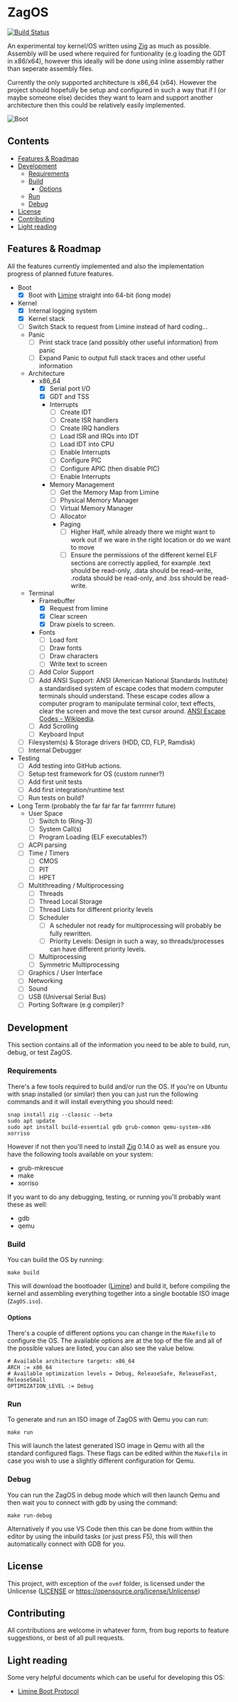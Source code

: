 # ZagOS

[![Build Status](https://github.com/artehe/ZagOS/workflows/CI/badge.svg)](https://github.com/artehe/ZagOS/actions)

An experimental toy kernel/OS written using [Zig][1] as much as possible. Assembly will be used where required for funtionality (e.g loading the GDT in x86/x64), however this ideally will be done using inline assembly rather than seperate assembly files.

Currently the only supported architecture is x86_64 (x64). However the project should hopefully be setup and configured in such a way that if I (or maybe someone else) decides they want to learn and support another architecture then this could be relatively easily implemented.

![Boot](docs/assets/boot.png)

## Contents

- [Features & Roadmap](#features--roadmap)
- [Development](#development)
  - [Requirements](#requirements)
  - [Build](#build)
    - [Options](#options)
  - [Run](#run)
  - [Debug](#debug)
- [License](#license)
- [Contributing](#contributing)
- [Light reading](#light-reading)

## Features & Roadmap

All the features currently implemented and also the implementation progress of planned future features.

- Boot
  - [X] Boot with [Limine][2] straight into 64-bit (long mode)
- Kernel
  - [X] Internal logging system
  - [X] Kernel stack
  - [ ] Switch Stack to request from Limine instead of hard coding...
  - Panic
    - [ ] Print stack trace (and possibly other useful information) from panic
    - [ ] Expand Panic to output full stack traces and other useful information
  - Architecture
    - x86_64
      - [X] Serial port I/O
      - [X] GDT and TSS
      - Interrupts
        - [ ] Create IDT
        - [ ] Create ISR handlers
        - [ ] Create IRQ handlers
        - [ ] Load ISR and IRQs into IDT
        - [ ] Load IDT into CPU
        - [ ] Enable Interrupts
        - [ ] Configure PIC
        - [ ] Configure APIC (then disable PIC)
        - [ ] Enable Interrupts
      - Memory Management
        - [ ] Get the Memory Map from Limine
        - [ ] Physical Memory Manager
        - [ ] Virtual Memory Manager
        - [ ] Allocator
        - Paging
          - [ ] Higher Half, while already there we might want to work out if we ware in the right location or do we want to move
          - [ ] Ensure the permissions of the different kernel ELF sections are correctly applied, for example .text should be read-only, .data should be read-write, .rodata should be read-only, and .bss should be read-write.
  - Terminal
    - Framebuffer
      - [X] Request from limine
      - [X] Clear screen
      - [X] Draw pixels to screen.
    - Fonts
      - [ ] Load font
      - [ ] Draw fonts
      - [ ] Draw characters
      - [ ] Write text to screen
    - [ ] Add Color Support
    - [ ] Add ANSI Support: ANSI (American National Standards Institute) a standardised system of escape codes that modern computer terminals should understand. These escape codes allow a computer program to manipulate terminal color, text effects, clear the screen and move the text cursor around. [ANSI Escape Codes - Wikipedia](https://en.wikipedia.org/wiki/ANSI_escape_code).
    - [ ] Add Scrolling
    - [ ] Keyboard Input
  - [ ] Filesystem(s) & Storage drivers (HDD, CD, FLP, Ramdisk)
  - [ ] Internal Debugger
- Testing
  - [ ] Add testing into GitHub actions.
  - [ ] Setup test framework for OS (custom runner?)
  - [ ] Add first unit tests
  - [ ] Add first integration/runtime test
  - [ ] Run tests on build?
- Long Term (probably the far far far far farrrrrrr future)
  - User Space
    - [ ] Switch to (Ring-3)
    - [ ] System Call(s)
    - [ ] Program Loading (ELF executables?)
  - [ ] ACPI parsing
  - [ ] Time / Timers
    - [ ] CMOS
    - [ ] PIT
    - [ ] HPET
  - [ ] Multithreading / Multiprocessing
    - [ ] Threads
    - [ ] Thread Local Storage
    - [ ] Thread Lists for different priority levels
    - [ ] Scheduler
      - [ ] A scheduler not ready for multiprocessing will probably be fully rewritten.
      - [ ] Priority Levels: Design in such a way, so threads/processes can have different priority levels.
    - [ ] Multiprocessing
    - [ ] Symmetric Multiprocessing
  - [ ] Graphics / User Interface
  - [ ] Networking
  - [ ] Sound
  - [ ] USB (Universal Serial Bus)
  - [ ] Porting Software (e.g compiler)?

## Development

This section contains all of the information you need to be able to build, run, debug, or test ZagOS.

### Requirements

There's a few tools required to build and/or run the OS. If you're on Ubuntu with snap installed (or similar) then you can just run the following commands and it will install everything you should need:

```shell
snap install zig --classic --beta
sudo apt update
sudo apt install build-essential gdb grub-common qemu-system-x86 xorriso
```

However if not then you'll need to install [Zig][1] 0.14.0 as well as ensure you have the following tools available on your system:

- grub-mkrescue
- make
- xorriso

If you want to do any debugging, testing, or running you'll probably want these as well:

- gdb
- qemu

### Build

You can build the OS by running:

```shell
make build
```

This will download the bootloader ([Limine][2]) and build it, before compiling the kernel and assembling everything together into a single bootable ISO image (`ZagOS.iso`).

#### Options

There's a couple of different options you can change in the `Makefile` to configure the OS. The available options are at the top of the file and all of the possible values are listed, you can also see the value below.

``` shell
# Available architecture targets: x86_64
ARCH := x86_64
# Available optimization levels = Debug, ReleaseSafe, ReleaseFast, ReleaseSmall
OPTIMIZATION_LEVEL := Debug
```

### Run

To generate and run an ISO image of ZagOS with Qemu you can run:

```shell
make run
```

This will launch the latest generated ISO image in Qemu with all the standard configured flags. These flags can be edited within the `Makefile` in case you wish to use a slightly different configuration for Qemu.

### Debug

You can run the ZagOS in debug mode which will then launch Qemu and then wait you to connect with gdb by using the command:

```shell
make run-debug
```

Alternatively if you use VS Code then this can be done from within the editor by using the inbuild tasks (or just press F5), this will then automatically connect with GDB for you.

## License

This project, with exception of the `ovmf` folder, is licensed under the Unlicense ([LICENSE](LICENSE) or <https://opensource.org/license/Unlicense>)

## Contributing

All contributions are welcome in whatever form, from bug reports to feature suggestions, or best of all pull requests.

## Light reading

Some very helpful documents which can be useful for developing this OS:

- [Limine Boot Protocol](https://github.com/limine-bootloader/limine/blob/trunk/PROTOCOL.md)

[1]: https://ziglang.org/
[2]: https://github.com/limine-bootloader/limine
